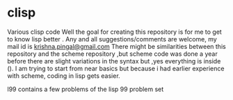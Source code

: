 clisp
=====

Various clisp code
Well the goal for creating this repository is for me to
get to know lisp better .
Any and all suggestions/comments are welcome, my mail id
is krishna.pingal@gmail.com
There might be similarities between this repository and 
the scheme repository ,but scheme code was done a year 
before there are slight variations in the syntax but 
,yes everything is inside ().
I am trying to start from near basics but because i had 
earlier experience with scheme, coding in lisp gets easier.


l99 contains a few problems of the lisp 99 problem set